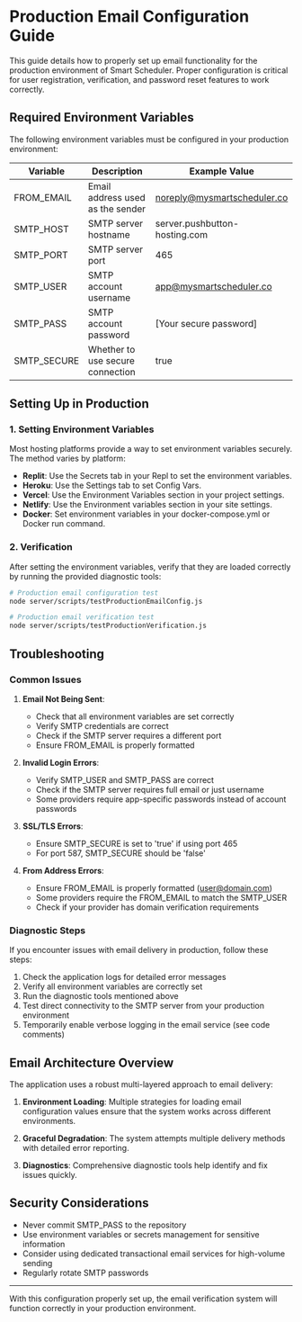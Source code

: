 # Production Email Configuration Guide

This guide details how to properly set up email functionality for the production environment of Smart Scheduler. Proper configuration is critical for user registration, verification, and password reset features to work correctly.

## Required Environment Variables

The following environment variables must be configured in your production environment:

| Variable | Description | Example Value |
|----------|-------------|---------------|
| FROM_EMAIL | Email address used as the sender | noreply@mysmartscheduler.co |
| SMTP_HOST | SMTP server hostname | server.pushbutton-hosting.com |
| SMTP_PORT | SMTP server port | 465 |
| SMTP_USER | SMTP account username | app@mysmartscheduler.co |
| SMTP_PASS | SMTP account password | [Your secure password] |
| SMTP_SECURE | Whether to use secure connection | true |

## Setting Up in Production

### 1. Setting Environment Variables

Most hosting platforms provide a way to set environment variables securely. The method varies by platform:

- **Replit**: Use the Secrets tab in your Repl to set the environment variables.
- **Heroku**: Use the Settings tab to set Config Vars.
- **Vercel**: Use the Environment Variables section in your project settings.
- **Netlify**: Use the Environment variables section in your site settings.
- **Docker**: Set environment variables in your docker-compose.yml or Docker run command.

### 2. Verification

After setting the environment variables, verify that they are loaded correctly by running the provided diagnostic tools:

```bash
# Production email configuration test
node server/scripts/testProductionEmailConfig.js

# Production email verification test
node server/scripts/testProductionVerification.js
```

## Troubleshooting

### Common Issues

1. **Email Not Being Sent**: 
   - Check that all environment variables are set correctly
   - Verify SMTP credentials are correct
   - Check if the SMTP server requires a different port
   - Ensure FROM_EMAIL is properly formatted

2. **Invalid Login Errors**:
   - Verify SMTP_USER and SMTP_PASS are correct
   - Check if the SMTP server requires full email or just username
   - Some providers require app-specific passwords instead of account passwords

3. **SSL/TLS Errors**:
   - Ensure SMTP_SECURE is set to 'true' if using port 465
   - For port 587, SMTP_SECURE should be 'false'

4. **From Address Errors**:
   - Ensure FROM_EMAIL is properly formatted (user@domain.com)
   - Some providers require the FROM_EMAIL to match the SMTP_USER
   - Check if your provider has domain verification requirements

### Diagnostic Steps

If you encounter issues with email delivery in production, follow these steps:

1. Check the application logs for detailed error messages
2. Verify all environment variables are correctly set
3. Run the diagnostic tools mentioned above
4. Test direct connectivity to the SMTP server from your production environment
5. Temporarily enable verbose logging in the email service (see code comments)

## Email Architecture Overview

The application uses a robust multi-layered approach to email delivery:

1. **Environment Loading**: 
   Multiple strategies for loading email configuration values ensure that the system works across different environments.

2. **Graceful Degradation**:
   The system attempts multiple delivery methods with detailed error reporting.

3. **Diagnostics**:
   Comprehensive diagnostic tools help identify and fix issues quickly.

## Security Considerations

- Never commit SMTP_PASS to the repository
- Use environment variables or secrets management for sensitive information
- Consider using dedicated transactional email services for high-volume sending
- Regularly rotate SMTP passwords

---

With this configuration properly set up, the email verification system will function correctly in your production environment.